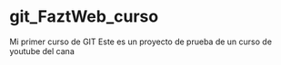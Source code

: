 # git_FaztWeb_curso
Mi primer curso de GIT
Este es un proyecto de prueba de un curso de youtube del cana 
